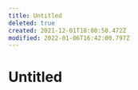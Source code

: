 ```yaml
---
title: Untitled
deleted: true
created: 2021-12-01T18:08:50.472Z
modified: 2022-01-06T16:42:00.797Z
---
```


# Untitled

